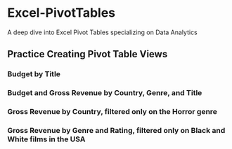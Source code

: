# Excel-PivotTables

A deep dive into Excel Pivot Tables specializing on Data Analytics

## Practice Creating Pivot Table Views

### Budget by Title

### Budget and Gross Revenue by Country, Genre, and Title 

### Gross Revenue by Country, filtered only on the Horror genre

### Gross Revenue by Genre and Rating, filtered only on Black and White films in the USA

